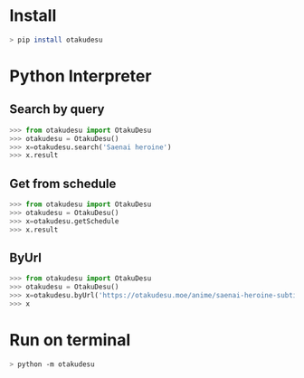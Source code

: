 # Install

```bash
> pip install otakudesu
```

# Python Interpreter
## Search by query
```python
>>> from otakudesu import OtakuDesu
>>> otakudesu = OtakuDesu()
>>> x=otakudesu.search('Saenai heroine')
>>> x.result
```
## Get from schedule
```python
>>> from otakudesu import OtakuDesu
>>> otakudesu = OtakuDesu()
>>> x=otakudesu.getSchedule
>>> x.result
```
## ByUrl
```python
>>> from otakudesu import OtakuDesu
>>> otakudesu = OtakuDesu()
>>> x=otakudesu.byUrl('https://otakudesu.moe/anime/saenai-heroine-subtitle-indonesia/')
>>> x
```
# Run on terminal
```bash
> python -m otakudesu
```
